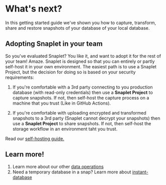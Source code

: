 # What's next?

In this getting started guide we've shown you how to capture, transform, share and restore snapshots of your database of your local database.

## Adopting Snaplet in your team

So you've evaluated Snaplet? You like it, and want to adopt it for the rest of your team! Amaze.
Snaplet is designed so that you can entirely or partly self-host it in your own environment.
The easiest path is to use a Snaplet Project, but the decision for doing so is based on your security requirements:

1. If you're comfortable with a 3rd party connecting to you production database (with read-only credentials) then use a **Snaplet Project** to capture snapshots.
If not, then self-host the capture process on a machine that you trust (Like in GitHub Actions).

2. If you're comfortable with uploading encrypted and transformed snapshots to a 3rd party (Snaplet cannot decrypt your snapshots) then use a **Snaplet Project** to share snapshots. If not, then self-host the storage workflow in an environment taht you trust.

Read our [self-hosting guide.](/guides/self-hosting/)

## Learn more!

1. Learn more about our other [data operations](/references/data-operations/overview)
2. Need a temporary database in a snap? Learn more about [instant-database](/references/instant-database/)
